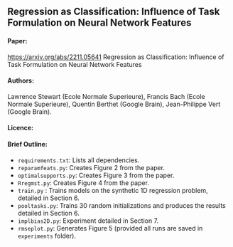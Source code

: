 ## Regression as Classification: Influence of Task Formulation on Neural Network Features

#### Paper:
https://arxiv.org/abs/2211.05641
Regression as Classification: Influence of Task Formulation on Neural Network Features  

#### Authors:
Lawrence Stewart (Ecole Normale Superieure), Francis Bach (Ecole Normale Superieure), Quentin Berthet (Google Brain), Jean-Philippe Vert (Google Brain).

#### Licence:

#### Brief Outline:

- `requirements.txt`: Lists all dependencies.
- `reparamfeats.py`: Creates Figure 2 from the paper.
- `optimalsupports.py`: Creates Figure 3 from the paper.
- `Rregmst.py`: Creates Figure 4 from the paper.
- `train.py` : Trains models on the synthetic 1D regression problem, detailed in Section 6.
-  `pooltasks.py`: Trains 30 random initializations and produces the results detailed in Section 6. 
-  `implbias2D.py`: Experiment detailed in Section 7.
-  `rmseplot.py`:  Generates Figure 5 (provided all runs are saved in `experiments` folder).
